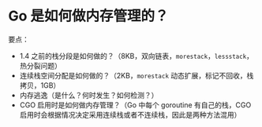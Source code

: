 # Go 是如何做内存管理的？

要点：
- 1.4 之前的栈分段是如何做的？（8KB，双向链表，`morestack`，`lessstack`，热分裂问题）
- 连续栈空间分配是如何做的？（2KB，`morestack` 动态扩展，标记不回收，栈拷贝，1GB）
- 内存逃逸（是什么？何时发生？如何检测？）
- CGO 启用时是如何做内存管理？（Go 中每个 goroutine 有自己的栈，CGO 启用时会根据情况决定采用连续栈或者不连续栈，因此是两种方法混用）